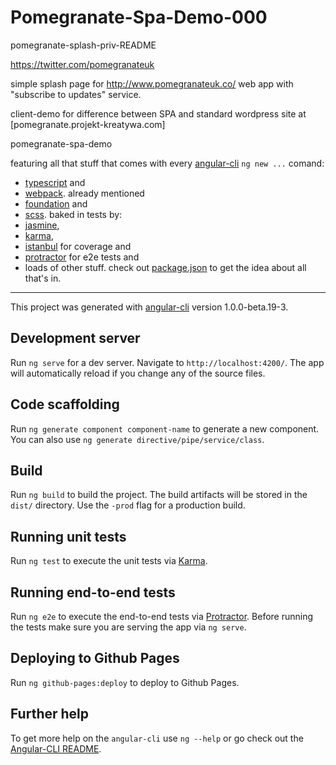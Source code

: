# Pomegranate-Spa-Demo-000

pomegranate-splash-priv-README

https://twitter.com/pomegranateuk

simple splash page for http://www.pomegranateuk.co/ web app with "subscribe to updates" service.

client-demo for difference between SPA and standard wordpress site at [pomegranate.projekt-kreatywa.com]

pomegranate-spa-demo


featuring all that stuff that comes with every [angular-cli](https://cli.angular.io/) `ng new ...` comand:

- [typescript](https://www.typescriptlang.org/) and
- [webpack](https://webpack.github.io/). already mentioned
- [foundation](http://foundation.zurb.com/sites.html) and
- [scss](http://sass-lang.com/). baked in tests by:
- [jasmine](https://jasmine.github.io/),
- [karma](https://karma-runner.github.io/1.0/index.html),
- [istanbul](https://istanbul.js.org/) for coverage and 
- [protractor](http://www.protractortest.org/#) for e2e tests and
- loads of other stuff. check out [package.json](https://github.com/rafszul/rafszul-ng2/blob/master/package.json) to get the idea about all that's in.

---

This project was generated with [angular-cli](https://github.com/angular/angular-cli) version 1.0.0-beta.19-3.

## Development server
Run `ng serve` for a dev server. Navigate to `http://localhost:4200/`. The app will automatically reload if you change any of the source files.

## Code scaffolding

Run `ng generate component component-name` to generate a new component. You can also use `ng generate directive/pipe/service/class`.

## Build

Run `ng build` to build the project. The build artifacts will be stored in the `dist/` directory. Use the `-prod` flag for a production build.

## Running unit tests

Run `ng test` to execute the unit tests via [Karma](https://karma-runner.github.io).

## Running end-to-end tests

Run `ng e2e` to execute the end-to-end tests via [Protractor](http://www.protractortest.org/).
Before running the tests make sure you are serving the app via `ng serve`.

## Deploying to Github Pages

Run `ng github-pages:deploy` to deploy to Github Pages.

## Further help

To get more help on the `angular-cli` use `ng --help` or go check out the [Angular-CLI README](https://github.com/angular/angular-cli/blob/master/README.md).
